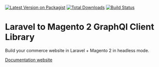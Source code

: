 [![Latest Version on Packagist](https://img.shields.io/packagist/v/deved/laravel-magento2-graphql.svg?style=flat-square)](https://packagist.org/packages/deved/laravel-magento2-graphql)
[![Total Downloads](https://img.shields.io/packagist/dt/deved/laravel-magento2-graphql.svg?style=flat-square)](https://packagist.org/packages/deved/laravel-magento2-graphql)
[![Build Status](https://travis-ci.org/deved-it/laravel-magento2-graphql.svg?branch=master)](https://travis-ci.org/deved-it/laravel-magento2-graphql)

# Laravel to Magento 2 GraphQl Client Library

Build your commerce website in Laravel + Magento 2 in headless mode.

[Documentation website](https://deved-it.github.io/laravel-magento2-graphql/)
